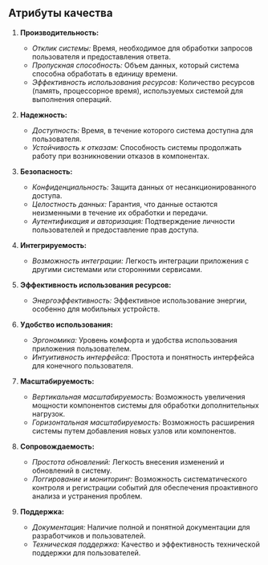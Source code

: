 ## Атрибуты качества

1. **Производительность:**
   - *Отклик системы:* Время, необходимое для обработки запросов пользователя и предоставления ответа.
   - *Пропускная способность:* Объем данных, который система способна обработать в единицу времени.
   - *Эффективность использования ресурсов:* Количество ресурсов (память, процессорное время), используемых системой для выполнения операций.

2. **Надежность:**
   - *Доступность:* Время, в течение которого система доступна для пользователя.
   - *Устойчивость к отказам:* Способность системы продолжать работу при возникновении отказов в компонентах.

3. **Безопасность:**
   - *Конфиденциальность:* Защита данных от несанкционированного доступа.
   - *Целостность данных:* Гарантия, что данные остаются неизменными в течение их обработки и передачи.
   - *Аутентификация и авторизация:* Подтверждение личности пользователей и предоставление прав доступа.

4. **Интегрируемость:**
   - *Возможность интеграции:* Легкость интеграции приложения с другими системами или сторонними сервисами.

5. **Эффективность использования ресурсов:**
   - *Энергоэффективность:* Эффективное использование энергии, особенно для мобильных устройств.

6. **Удобство использования:**
   - *Эргономика:* Уровень комфорта и удобства использования приложения пользователем.
   - *Интуитивность интерфейса:* Простота и понятность интерфейса для конечного пользователя.

7. **Масштабируемость:**
   - *Вертикальная масштабируемость:* Возможность увеличения мощности компонентов системы для обработки дополнительных нагрузок.
   - *Горизонтальная масштабируемость:* Возможность расширения системы путем добавления новых узлов или компонентов.

8. **Сопровождаемость:**
   - *Простота обновлений:* Легкость внесения изменений и обновлений в систему.
   - *Логгирование и мониторинг:* Возможность систематического контроля и регистрации событий для обеспечения проактивного анализа и устранения проблем.

9. **Поддержка:**
   - *Документация:* Наличие полной и понятной документации для разработчиков и пользователей.
   - *Техническая поддержка:* Качество и эффективность технической поддержки для пользователей.
